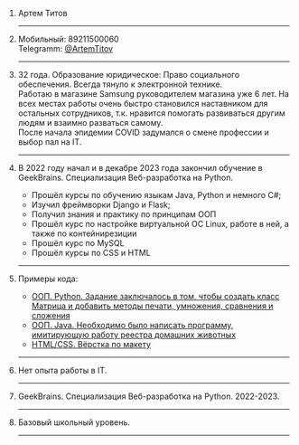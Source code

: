 1. Артем Титов <hr>

2. Мобильный: 89211500060 <br>Telegramm: [@ArtemTitov](https://t.me/ArtemTitov)<hr>

3. 32 года. Образование юридическое: Право социального обеспечения. Всегда тянуло к электронной технике. <br>Работаю в магазине Samsung руководителем магазина уже 6 лет. На всех местах работы очень быстро становился наставником для остальных сотрудников, т.к. нравится помогать развиваться другим людям и взаимно разваться самому. <br>После начала эпидемии COVID задумался о смене профессии и выбор пал на IT.<hr>

4. В 2022 году начал и в декабре 2023 года закончил обучение в GeekBrains. Специализация Веб-разработка на Python. 
   * Прошёл курсы по обучению языкам Java, Python и немного C#; 
   * Изучил фреймворки Django и Flask;
   * Получил знания и практику по принципам ООП
   * Прошёл курс по настройке виртуальной ОС Linux, работе в ней, а также по контейнирезиции
   * Прошёл курс по MySQL
   * Прошёл курсы по CSS и HTML
   <hr>

5. Примеры кода:
   * [ООП. Python. Задание заключалось в том, чтобы создать класс Матрица и добавить методы печати, умножения, сравнения и сложения](https://github.com/ArtemEvgTitov/Specialization_Python_Homework/blob/main/Homework_11/Matrix.py)
    * [ООП. Java. Необходимо было написать программу, имитирующую работу реестра домашних животных](https://github.com/ArtemEvgTitov/FinalControlWork/tree/main/Tasks_13-15)
    * [HTML/CSS. Вёрстка по макету](https://github.com/ArtemEvgTitov/HTML_CSS_basics/tree/main/Homeworks/Homework_6_7_8_9)
   <hr>

6. Нет опыта работы в IT.<hr>

7. GeekBrains. Специализация Веб-разработка на Python. 2022-2023.<hr>

8. Базовый школьный уровень.<hr>
